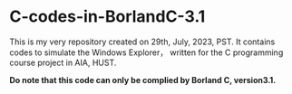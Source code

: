 # C-codes-in-BorlandC-3.1
This is my very repository created on 29th, July, 2023, PST. It contains codes to simulate the Windows Explorer， written for the C programming course project in AIA, HUST. 

**Do note that this code can only be complied by Borland C, version3.1.**
